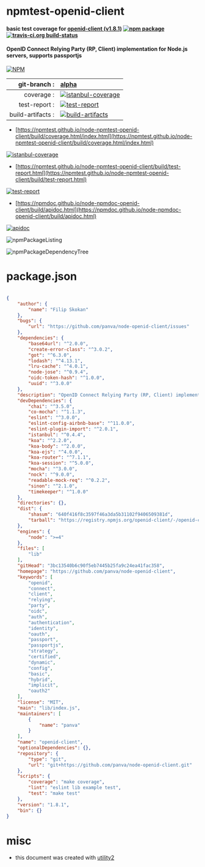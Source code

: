 # npmtest-openid-client

#### basic test coverage for  [openid-client (v1.8.1)](https://github.com/panva/node-openid-client)  [![npm package](https://img.shields.io/npm/v/npmtest-openid-client.svg?style=flat-square)](https://www.npmjs.org/package/npmtest-openid-client) [![travis-ci.org build-status](https://api.travis-ci.org/npmtest/node-npmtest-openid-client.svg)](https://travis-ci.org/npmtest/node-npmtest-openid-client)

#### OpenID Connect Relying Party (RP, Client) implementation for Node.js servers, supports passportjs

[![NPM](https://nodei.co/npm/openid-client.png?downloads=true&downloadRank=true&stars=true)](https://www.npmjs.com/package/openid-client)

| git-branch : | [alpha](https://github.com/npmtest/node-npmtest-openid-client/tree/alpha)|
|--:|:--|
| coverage : | [![istanbul-coverage](https://npmtest.github.io/node-npmtest-openid-client/build/coverage.badge.svg)](https://npmtest.github.io/node-npmtest-openid-client/build/coverage.html/index.html)|
| test-report : | [![test-report](https://npmtest.github.io/node-npmtest-openid-client/build/test-report.badge.svg)](https://npmtest.github.io/node-npmtest-openid-client/build/test-report.html)|
| build-artifacts : | [![build-artifacts](https://npmtest.github.io/node-npmtest-openid-client/glyphicons_144_folder_open.png)](https://github.com/npmtest/node-npmtest-openid-client/tree/gh-pages/build)|

- [https://npmtest.github.io/node-npmtest-openid-client/build/coverage.html/index.html](https://npmtest.github.io/node-npmtest-openid-client/build/coverage.html/index.html)

[![istanbul-coverage](https://npmtest.github.io/node-npmtest-openid-client/build/screenCapture.buildCi.browser.%252Ftmp%252Fbuild%252Fcoverage.lib.html.png)](https://npmtest.github.io/node-npmtest-openid-client/build/coverage.html/index.html)

- [https://npmtest.github.io/node-npmtest-openid-client/build/test-report.html](https://npmtest.github.io/node-npmtest-openid-client/build/test-report.html)

[![test-report](https://npmtest.github.io/node-npmtest-openid-client/build/screenCapture.buildCi.browser.%252Ftmp%252Fbuild%252Ftest-report.html.png)](https://npmtest.github.io/node-npmtest-openid-client/build/test-report.html)

- [https://npmdoc.github.io/node-npmdoc-openid-client/build/apidoc.html](https://npmdoc.github.io/node-npmdoc-openid-client/build/apidoc.html)

[![apidoc](https://npmdoc.github.io/node-npmdoc-openid-client/build/screenCapture.buildCi.browser.%252Ftmp%252Fbuild%252Fapidoc.html.png)](https://npmdoc.github.io/node-npmdoc-openid-client/build/apidoc.html)

![npmPackageListing](https://npmtest.github.io/node-npmtest-openid-client/build/screenCapture.npmPackageListing.svg)

![npmPackageDependencyTree](https://npmtest.github.io/node-npmtest-openid-client/build/screenCapture.npmPackageDependencyTree.svg)



# package.json

```json

{
    "author": {
        "name": "Filip Skokan"
    },
    "bugs": {
        "url": "https://github.com/panva/node-openid-client/issues"
    },
    "dependencies": {
        "base64url": "^2.0.0",
        "create-error-class": "^3.0.2",
        "got": "^6.3.0",
        "lodash": "^4.13.1",
        "lru-cache": "^4.0.1",
        "node-jose": "^0.9.4",
        "oidc-token-hash": "^1.0.0",
        "uuid": "^3.0.0"
    },
    "description": "OpenID Connect Relying Party (RP, Client) implementation for Node.js servers, supports passportjs",
    "devDependencies": {
        "chai": "^3.5.0",
        "co-mocha": "^1.1.3",
        "eslint": "^3.0.0",
        "eslint-config-airbnb-base": "^11.0.0",
        "eslint-plugin-import": "^2.0.1",
        "istanbul": "^0.4.4",
        "koa": "^2.2.0",
        "koa-body": "^2.0.0",
        "koa-ejs": "^4.0.0",
        "koa-router": "^7.1.1",
        "koa-session": "^5.0.0",
        "mocha": "^3.0.0",
        "nock": "^9.0.0",
        "readable-mock-req": "^0.2.2",
        "sinon": "^2.1.0",
        "timekeeper": "^1.0.0"
    },
    "directories": {},
    "dist": {
        "shasum": "640f416f8c3597f46a3da5b31102f9406509381d",
        "tarball": "https://registry.npmjs.org/openid-client/-/openid-client-1.8.1.tgz"
    },
    "engines": {
        "node": ">=4"
    },
    "files": [
        "lib"
    ],
    "gitHead": "3bc13540b6c90f5eb7445b25fa9c24ea41fac358",
    "homepage": "https://github.com/panva/node-openid-client",
    "keywords": [
        "openid",
        "connect",
        "client",
        "relying",
        "party",
        "oidc",
        "auth",
        "authentication",
        "identity",
        "oauth",
        "passport",
        "passportjs",
        "strategy",
        "certified",
        "dynamic",
        "config",
        "basic",
        "hybrid",
        "implicit",
        "oauth2"
    ],
    "license": "MIT",
    "main": "lib/index.js",
    "maintainers": [
        {
            "name": "panva"
        }
    ],
    "name": "openid-client",
    "optionalDependencies": {},
    "repository": {
        "type": "git",
        "url": "git+https://github.com/panva/node-openid-client.git"
    },
    "scripts": {
        "coverage": "make coverage",
        "lint": "eslint lib example test",
        "test": "make test"
    },
    "version": "1.8.1",
    "bin": {}
}
```



# misc
- this document was created with [utility2](https://github.com/kaizhu256/node-utility2)
